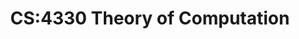 ---
layout: page
title: CS:4330 Theory of Computation
short: theoryOfComputation
time: Spring 2021
year: 2021.0
position: Teaching Assistant
location: University of Iowa
description: The goal of this course is to develop the intuition of machine-computation using the mathematical models of computation provided by automata theory.Topics covered include finite automata, regular sets and regular expressions, context-free languages and push-down automata, Turing machines, decidability, and undecidability theory. 
redirect: #
---
